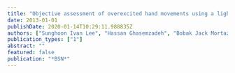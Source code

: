 ```yaml
---
title: "Objective assessment of overexcited hand movements using a lightweight sensory device"
date: 2013-01-01
publishDate: 2020-01-14T10:29:11.988835Z
authors: ["Sunghoon Ivan Lee", "Hassan Ghasemzadeh", "Bobak Jack Mortazavi", "Andrew Yew", "Ruth Getachew", "Mehrdad Razaghy", "Nima Ghalehsari", "Brian H. Paak", "Jordan H. Garst", "Marie Espinal", "Jon Kimball", "Daniel C. Lu", "Majid Sarrafzadeh"]
publication_types: ["1"]
abstract: ""
featured: false
publication: "*BSN*"
---
```


